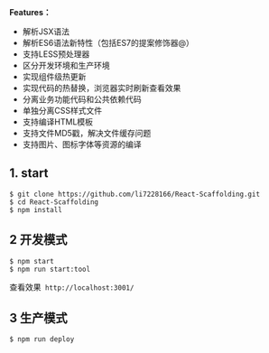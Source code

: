 **Features：**

- 解析JSX语法
- 解析ES6语法新特性（包括ES7的提案修饰器@）
- 支持LESS预处理器
- 区分开发环境和生产环境
- 实现组件级热更新
- 实现代码的热替换，浏览器实时刷新查看效果
- 分离业务功能代码和公共依赖代码
- 单独分离CSS样式文件
- 支持编译HTML模板
- 支持文件MD5戳，解决文件缓存问题
- 支持图片、图标字体等资源的编译

## 1. start

```
$ git clone https://github.com/li7228166/React-Scaffolding.git
$ cd React-Scaffolding
$ npm install
```
## 2 开发模式
```
$ npm start
$ npm run start:tool
```

查看效果` http://localhost:3001/`

## 3 生产模式
```
$ npm run deploy
```